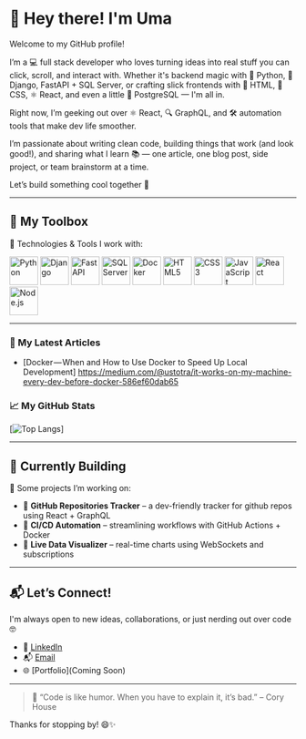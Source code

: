 

# 👋 Hey there! I'm Uma


Welcome to my GitHub profile! 

I’m a 💻 full stack developer who loves turning ideas into real stuff you can click, scroll, and interact with. Whether it's backend magic with 🐍 Python, 🧩 Django, FastAPI + SQL Server, or crafting slick frontends with 💅 HTML, 🎨 CSS, ⚛️ React, and even a little 🐘 PostgreSQL — I'm all in.

Right now, I’m geeking out over ⚛️ React, 🔍 GraphQL, and 🛠 automation tools that make dev life smoother.

I’m passionate about writing clean code, building things that work (and look good!), and sharing what I learn 📚 — one article, one blog post, side project, or team brainstorm at a time.

Let’s build something cool together 🚀

---

## 🧰 My Toolbox

🔧 Technologies & Tools I work with:
<!-- 🧰 Toolbox Icons -->
<p align="left">
  <img src="https://cdn.jsdelivr.net/gh/devicons/devicon/icons/python/python-original.svg" alt="Python" width="50" height="50"/>
  <img src="https://cdn.jsdelivr.net/gh/devicons/devicon/icons/django/django-plain.svg" alt="Django" width="50" height="50"/>
  <img src="https://cdn.jsdelivr.net/gh/devicons/devicon/icons/fastapi/fastapi-original.svg" alt="FastAPI" width="50" height="50"/>
  <img src="https://cdn.jsdelivr.net/gh/devicons/devicon/icons/microsoftsqlserver/microsoftsqlserver-plain.svg" alt="SQL Server" width="50" height="50"/>
  <img src="https://cdn.jsdelivr.net/gh/devicons/devicon/icons/docker/docker-original.svg" alt="Docker" width="50" height="50"/>
  <img src="https://cdn.jsdelivr.net/gh/devicons/devicon/icons/html5/html5-original.svg" alt="HTML5" width="50" height="50"/>
  <img src="https://cdn.jsdelivr.net/gh/devicons/devicon/icons/css3/css3-original.svg" alt="CSS3" width="50" height="50"/>
  <img src="https://cdn.jsdelivr.net/gh/devicons/devicon/icons/javascript/javascript-original.svg" alt="JavaScript" width="50" height="50"/>
  <img src="https://cdn.jsdelivr.net/gh/devicons/devicon/icons/react/react-original.svg" alt="React" width="50" height="50"/>
  <img src="https://cdn.jsdelivr.net/gh/devicons/devicon/icons/nodejs/nodejs-original.svg" alt="Node.js" width="50" height="50"/>
</p>


---
### 📘 My Latest Articles
<!-- BLOG-POST-LIST:START -->
- [Docker — When and How to Use Docker to Speed Up Local Development] https://medium.com/@ustotra/it-works-on-my-machine-every-dev-before-docker-586ef60dab65
<!-- BLOG-POST-LIST:END -->

### &#x1f4c8; My GitHub Stats

[![Top Langs](https://github-readme-stats.vercel.app/api/top-langs/?username=umastotra&hide=python&theme=radical)]

---

## 🔨 Currently Building

🚧 Some projects I’m working on:

- 🎯 **GitHub Repositories Tracker** – a dev-friendly tracker for github repos using React + GraphQL  
- 🔁 **CI/CD Automation** – streamlining workflows with GitHub Actions + Docker  
- 📡 **Live Data Visualizer** – real-time charts using WebSockets and subscriptions  

---

## 📬 Let’s Connect!

I'm always open to new ideas, collaborations, or just nerding out over code 🤓

- 💼 [LinkedIn](https://www.linkedin.com/in/uma-sthothrabhashyam-8bb35216/)  
- 📬 [Email](mailto:ustotra@gmail.com)  
- 🌐 [Portfolio](Coming Soon)

---

> 🧠 “Code is like humor. When you have to explain it, it’s bad.” – Cory House

Thanks for stopping by! 😄✨
